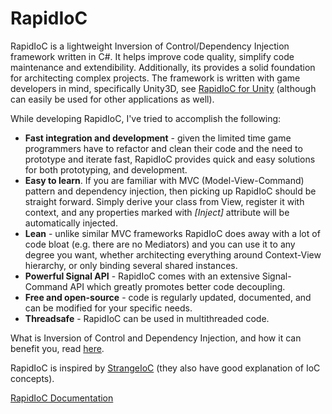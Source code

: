 # RapidIoC
RapidIoC is a lightweight Inversion of Control/Dependency Injection framework written in C#. It helps improve code quality, simplify code maintenance and extendibility. Additionally, its provides a solid foundation for architecting complex projects. The framework is written with game developers in mind, specifically Unity3D, see [RapidIoC for Unity](https://github.com/cpgames/RapidIoCUnity) (although can easily be used for other applications as well).

While developing RapidIoC, I've tried to accomplish the following:
* **Fast integration and development** - given the limited time game programmers have to refactor and clean their code and the need to prototype and iterate fast, RapidIoC provides quick and easy solutions for both prototyping, and development.
* **Easy to learn**. If you are familiar with MVC (Model-View-Command) pattern and dependency injection, then picking up RapidIoC should be straight forward. Simply derive your class from View, register it with context, and any properties marked with *[Inject]* attribute will be automatically injected.  
* **Lean** - unlike similar MVC frameworks RapidIoC does away with a lot of code bloat (e.g. there are no Mediators) and you can use it to any degree you want, whether architecting everything around Context-View hierarchy, or only binding several shared instances.  
* **Powerful Signal API** - RapidIoC comes with an extensive Signal-Command API which greatly promotes better code decoupling.  
* **Free and open-source** - code is regularly updated, documented, and can be modified for your specific needs.
* **Threadsafe** - RapidIoC can be used in multithreaded code.

What is Inversion of Control and Dependency Injection, and how it can benefit you, read [here](https://www.tutorialsteacher.com/ioc/inversion-of-control).

RapidIoC is inspired by [StrangeIoC](http://strangeioc.github.io/strangeioc/exec.html) (they also have good explanation of IoC concepts).

[RapidIoC Documentation](https://github.com/cpgames/RapidIoC/wiki)
